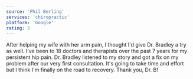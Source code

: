 ```yaml
---
source: 'Phil Berling'
services: 'chiropractic'
platform: 'Google'
rating: 5
---
```


After helping my wife with her arm pain, I thought I'd give Dr. Bradley a try as well. I've been to 18 doctors and therapists over the past 7 years for my persistent hip pain. Dr. Bradley listened to my story and got a fix on my problem after our very first consultation. It's going to take time and effort but I think I'm finally on the road to recovery. Thank you, Dr. B!

